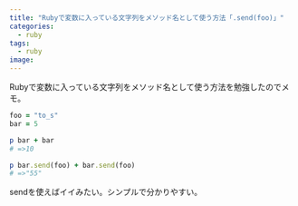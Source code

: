 ```yaml
---
title: "Rubyで変数に入っている文字列をメソッド名として使う方法「.send(foo)」"
categories:
  - ruby
tags:
  - ruby
image:
---
```

Rubyで変数に入っている文字列をメソッド名として使う方法を勉強したのでメモ。

<!--more-->

```ruby
foo = "to_s"
bar = 5

p bar + bar
# =>10

p bar.send(foo) + bar.send(foo)
# =>"55"
```

sendを使えばイイみたい。シンプルで分かりやすい。
